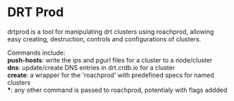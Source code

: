 # DRT Prod

drtprod is a tool for manipulating drt clusters using roachprod,
allowing easy creating, destruction, controls and configurations of clusters.

Commands include:<br/>
<b>push-hosts</b>: write the ips and pgurl files for a cluster to a node/cluster<br/>
<b>dns</b>: update/create DNS entries in drt.crdb.io for a cluster<br/>
<b>create</b>: a wrapper for the 'roachprod' with predefined specs for named clusters<br/>
<b>*</b>: any other command is passed to roachprod, potentialy with flags addded
